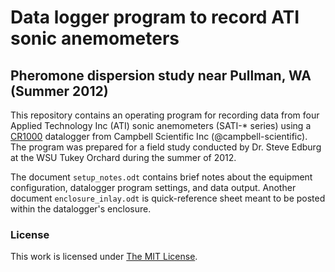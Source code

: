Data logger program to record ATI sonic anemometers
===================================================

Pheromone dispersion study near Pullman, WA (Summer 2012)
---------------------------------------------------------

This repository contains an operating program for recording data from four
Applied Technology Inc (ATI) sonic anemometers (SATI-* series) using a 
[CR1000](http://www.campbellsci.com/cr1000) datalogger from Campbell Scientific
Inc (@campbell-scientific). The program was prepared for a field study conducted by 
Dr. Steve Edburg at the WSU Tukey Orchard during the summer of 2012.

The document `setup_notes.odt` 
contains brief notes about the equipment configuration, datalogger program 
settings, and data output. Another document `enclosure_inlay.odt`
is quick-reference sheet meant to be posted within the datalogger's enclosure.

### License

This work is licensed under [The MIT License](http://opensource.org/licenses/mit-license.html).

